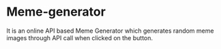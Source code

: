 # Meme-generator
 It is an online API based Meme Generator which generates random  meme images through API call when clicked on the button.
